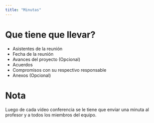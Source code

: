 ```yaml
---
title: "Minutas"
---
```


Que tiene que llevar?
=====================

* Asistentes de la reunión
* Fecha de la reunión
* Avances del proyecto (Opcional)
* Acuerdos
* Compromisos con su respectivo responsable
* Anexos (Opcional)

Nota
====

Luego de cada vídeo conferencia se le tiene que enviar una minuta al profesor
y a todos los miembros del equipo.
